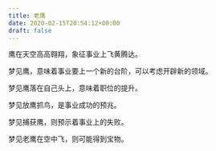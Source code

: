 ```yaml
---
title: 老鹰
date: 2020-02-15T20:54:12+08:00
draft: false
---
```


鹰在天空高高翱翔，象征事业上飞黄腾达。<br>


梦见鹰，意味着事业要上一个新的台阶，可以考虑开辟新的领域。<br>


梦见鹰落在自己头上，意味着职位的提升。<br>


梦见放鹰抓鸟，是事业成功的预兆。<br>


梦见捕获鹰，则预示着事业上的失败。<br>


梦见老鹰在空中飞，则可能得到宝物。<br>
